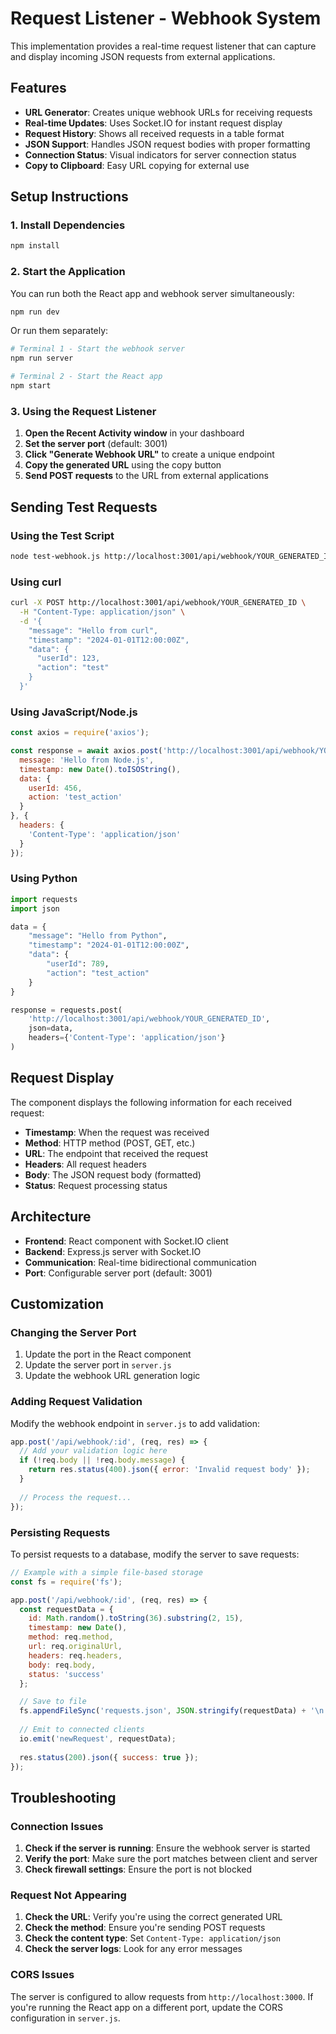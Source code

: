 # Request Listener - Webhook System

This implementation provides a real-time request listener that can capture and display incoming JSON requests from external applications.

## Features

- **URL Generator**: Creates unique webhook URLs for receiving requests
- **Real-time Updates**: Uses Socket.IO for instant request display
- **Request History**: Shows all received requests in a table format
- **JSON Support**: Handles JSON request bodies with proper formatting
- **Connection Status**: Visual indicators for server connection status
- **Copy to Clipboard**: Easy URL copying for external use

## Setup Instructions

### 1. Install Dependencies

```bash
npm install
```

### 2. Start the Application

You can run both the React app and webhook server simultaneously:

```bash
npm run dev
```

Or run them separately:

```bash
# Terminal 1 - Start the webhook server
npm run server

# Terminal 2 - Start the React app
npm start
```

### 3. Using the Request Listener

1. **Open the Recent Activity window** in your dashboard
2. **Set the server port** (default: 3001)
3. **Click "Generate Webhook URL"** to create a unique endpoint
4. **Copy the generated URL** using the copy button
5. **Send POST requests** to the URL from external applications

## Sending Test Requests

### Using the Test Script

```bash
node test-webhook.js http://localhost:3001/api/webhook/YOUR_GENERATED_ID
```

### Using curl

```bash
curl -X POST http://localhost:3001/api/webhook/YOUR_GENERATED_ID \
  -H "Content-Type: application/json" \
  -d '{
    "message": "Hello from curl",
    "timestamp": "2024-01-01T12:00:00Z",
    "data": {
      "userId": 123,
      "action": "test"
    }
  }'
```

### Using JavaScript/Node.js

```javascript
const axios = require('axios');

const response = await axios.post('http://localhost:3001/api/webhook/YOUR_GENERATED_ID', {
  message: 'Hello from Node.js',
  timestamp: new Date().toISOString(),
  data: {
    userId: 456,
    action: 'test_action'
  }
}, {
  headers: {
    'Content-Type': 'application/json'
  }
});
```

### Using Python

```python
import requests
import json

data = {
    "message": "Hello from Python",
    "timestamp": "2024-01-01T12:00:00Z",
    "data": {
        "userId": 789,
        "action": "test_action"
    }
}

response = requests.post(
    'http://localhost:3001/api/webhook/YOUR_GENERATED_ID',
    json=data,
    headers={'Content-Type': 'application/json'}
)
```

## Request Display

The component displays the following information for each received request:

- **Timestamp**: When the request was received
- **Method**: HTTP method (POST, GET, etc.)
- **URL**: The endpoint that received the request
- **Headers**: All request headers
- **Body**: The JSON request body (formatted)
- **Status**: Request processing status

## Architecture

- **Frontend**: React component with Socket.IO client
- **Backend**: Express.js server with Socket.IO
- **Communication**: Real-time bidirectional communication
- **Port**: Configurable server port (default: 3001)

## Customization

### Changing the Server Port

1. Update the port in the React component
2. Update the server port in `server.js`
3. Update the webhook URL generation logic

### Adding Request Validation

Modify the webhook endpoint in `server.js` to add validation:

```javascript
app.post('/api/webhook/:id', (req, res) => {
  // Add your validation logic here
  if (!req.body || !req.body.message) {
    return res.status(400).json({ error: 'Invalid request body' });
  }
  
  // Process the request...
});
```

### Persisting Requests

To persist requests to a database, modify the server to save requests:

```javascript
// Example with a simple file-based storage
const fs = require('fs');

app.post('/api/webhook/:id', (req, res) => {
  const requestData = {
    id: Math.random().toString(36).substring(2, 15),
    timestamp: new Date(),
    method: req.method,
    url: req.originalUrl,
    headers: req.headers,
    body: req.body,
    status: 'success'
  };

  // Save to file
  fs.appendFileSync('requests.json', JSON.stringify(requestData) + '\n');
  
  // Emit to connected clients
  io.emit('newRequest', requestData);
  
  res.status(200).json({ success: true });
});
```

## Troubleshooting

### Connection Issues

1. **Check if the server is running**: Ensure the webhook server is started
2. **Verify the port**: Make sure the port matches between client and server
3. **Check firewall settings**: Ensure the port is not blocked

### Request Not Appearing

1. **Check the URL**: Verify you're using the correct generated URL
2. **Check the method**: Ensure you're sending POST requests
3. **Check the content type**: Set `Content-Type: application/json`
4. **Check the server logs**: Look for any error messages

### CORS Issues

The server is configured to allow requests from `http://localhost:3000`. If you're running the React app on a different port, update the CORS configuration in `server.js`. 